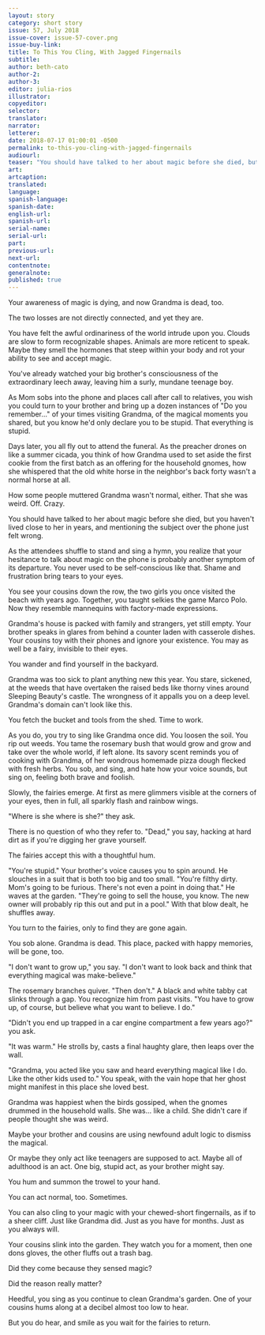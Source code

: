 ```yaml
---
layout: story
category: short story
issue: 57, July 2018
issue-cover: issue-57-cover.png
issue-buy-link:
title: To This You Cling, With Jagged Fingernails
subtitle:
author: beth-cato
author-2:
author-3:
editor: julia-rios
illustrator:
copyeditor:
selector:
translator:
narrator:
letterer:
date: 2018-07-17 01:00:01 -0500
permalink: to-this-you-cling-with-jagged-fingernails
audiourl:
teaser: "You should have talked to her about magic before she died, but you haven't lived close to her in years."
art:
artcaption:
translated:
language:
spanish-language:
spanish-date:
english-url:
spanish-url:
serial-name:
serial-url:
part:
previous-url:
next-url:
contentnote:
generalnote:
published: true
---
```


Your awareness of magic is dying, and now Grandma is dead, too.

The two losses are not directly connected, and yet they are.

You have felt the awful ordinariness of the world intrude upon you. Clouds are slow to form recognizable shapes. Animals are more reticent to speak. Maybe they smell the hormones that steep within your body and rot your ability to see and accept magic.

You've already watched your big brother's consciousness of the extraordinary leech away, leaving him a surly, mundane teenage boy.

As Mom sobs into the phone and places call after call to relatives, you wish you could turn to your brother and bring up a dozen instances of "Do you remember..." of your times visiting Grandma, of the magical moments you shared, but you know he'd only declare you to be stupid. That everything is stupid.

Days later, you all fly out to attend the funeral. As the preacher drones on like a summer cicada, you think of how Grandma used to set aside the first cookie from the first batch as an offering for the household gnomes, how she whispered that the old white horse in the neighbor's back forty wasn't a normal horse at all.

How some people muttered Grandma wasn't normal, either. That she was weird. Off. Crazy.

You should have talked to her about magic before she died, but you haven't lived close to her in years, and mentioning the subject over the phone just felt wrong.

As the attendees shuffle to stand and sing a hymn, you realize that your hesitance to talk about magic on the phone is probably another symptom of its departure. You never used to be self-conscious like that. Shame and frustration bring tears to your eyes.

You see your cousins down the row, the two girls you once visited the beach with years ago. Together, you taught selkies the game Marco Polo. Now they resemble mannequins with factory-made expressions.

Grandma's house is packed with family and strangers, yet still empty. Your brother speaks in glares from behind a counter laden with casserole dishes. Your cousins toy with their phones and ignore your existence. You may as well be a fairy, invisible to their eyes.

You wander and find yourself in the backyard.

Grandma was too sick to plant anything new this year. You stare, sickened, at the weeds that have overtaken the raised beds like thorny vines around Sleeping Beauty's castle. The wrongness of it appalls you on a deep level. Grandma's domain can't look like this.

You fetch the bucket and tools from the shed. Time to work.

As you do, you try to sing like Grandma once did. You loosen the soil. You rip out weeds. You tame the rosemary bush that would grow and grow and take over the whole world, if left alone. Its savory scent reminds you of cooking with Grandma, of her wondrous homemade pizza dough flecked with fresh herbs. You sob, and sing, and hate how your voice sounds, but sing on, feeling both brave and foolish.

Slowly, the fairies emerge. At first as mere glimmers visible at the corners of your eyes, then in full, all sparkly flash and rainbow wings.

"Where is she where is she?" they ask.

There is no question of who they refer to. "Dead," you say, hacking at hard dirt as if you're digging her grave yourself.

The fairies accept this with a thoughtful hum.

"You're stupid." Your brother's voice causes you to spin around. He slouches in a suit that is both too big and too small. "You're filthy dirty. Mom's going to be furious. There's not even a point in doing that." He waves at the garden. "They're going to sell the house, you know. The new owner will probably rip this out and put in a pool." With that blow dealt, he shuffles away.

You turn to the fairies, only to find they are gone again.

You sob alone. Grandma is dead. This place, packed with happy memories, will be gone, too.

"I don't want to grow up," you say. "I don't want to look back and think that everything magical was make-believe."

The rosemary branches quiver. "Then don't." A black and white tabby cat slinks through a gap. You recognize him from past visits. "You have to grow up, of course, but believe what you want to believe. I do."

"Didn't you end up trapped in a car engine compartment a few years ago?" you ask.

"It was warm." He strolls by, casts a final haughty glare, then leaps over the wall.

"Grandma, you acted like you saw and heard everything magical like I do. Like the other kids used to." You speak, with the vain hope that her ghost might manifest in this place she loved best.

Grandma was happiest when the birds gossiped, when the gnomes drummed in the household walls. She was... like a child. She didn't care if people thought she was weird.

Maybe your brother and cousins are using newfound adult logic to dismiss the magical.

Or maybe they only act like teenagers are supposed to act. Maybe all of adulthood is an act. One big, stupid act, as your brother might say.

You hum and summon the trowel to your hand.

You can act normal, too. Sometimes.

You can also cling to your magic with your chewed-short fingernails, as if to a sheer cliff. Just like Grandma did. Just as you have for months. Just as you always will.

Your cousins slink into the garden. They watch you for a moment, then one dons gloves, the other fluffs out a trash bag.

Did they come because they sensed magic?

Did the reason really matter?

Heedful, you sing as you continue to clean Grandma's garden. One of your cousins hums along at a decibel almost too low to hear.

But you do hear, and smile as you wait for the fairies to return.
